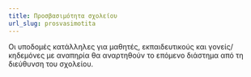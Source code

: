 ```yaml
---
title: Προσβασιμότητα σχολείου
url_slug: prosvasimotita
---
```

Οι υποδομές κατάλληλες για μαθητές, εκπαιδευτικούς και γονείς/κηδεμόνες με αναπηρία θα αναρτηθούν το επόμενο διάστημα από τη διεύθυνση του σχολείου.
